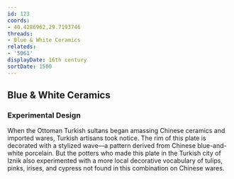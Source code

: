 ```yaml
---
id: 123
coords:
- 40.4286962,29.7193746
threads:
- Blue & White Ceramics
relateds:
- '5061'
displayDate: 16th century
sortDate: 1500
---
```


## Blue & White Ceramics

### Experimental Design

When the Ottoman Turkish sultans began amassing Chinese ceramics and imported wares, Turkish artisans took notice. The rim of this plate is decorated with a stylized wave—a pattern derived from Chinese blue-and-white porcelain. But the potters who made this plate in the Turkish city of Iznik also experimented with a more local decorative vocabulary of tulips, pinks, irises, and cypress not found in this combination on Chinese wares.
